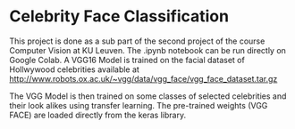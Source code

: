 # Celebrity Face Classification
This project is done as a sub part of the second project of the course Computer Vision at KU Leuven. The .ipynb notebook can be run directly on Google Colab. 
A VGG16 Model is trained on the facial dataset of Hollwywood celebrities available at http://www.robots.ox.ac.uk/~vgg/data/vgg_face/vgg_face_dataset.tar.gz

The VGG Model is then trained on some classes of selected celebrities and their look alikes using transfer learning. The pre-trained weights (VGG FACE) are loaded directly from the keras library.


